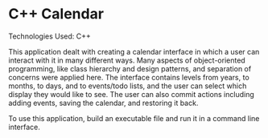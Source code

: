 # C++ Calendar
Technologies Used: C++

This application dealt with creating a calendar interface in which a user can interact with it in many different ways. Many aspects of object-oriented programming, like class hierarchy and design patterns, and separation of concerns were applied here. The interface contains levels from years, to months, to days, and to events/todo lists, and the user can select which display they would like to see. The user can also commit actions including adding events, saving the calendar, and restoring it back.

To use this application, build an executable file and run it in a command line interface.
